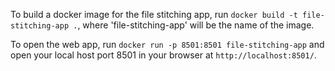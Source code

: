 To build a docker image for the file stitching app, run `docker build -t file-stitching-app .`, where 'file-stitching-app' will be the name of the image.  
  
To open the web app, run `docker run -p 8501:8501 file-stitching-app` and open your local host port 8501 in your browser at `http://localhost:8501/`.
